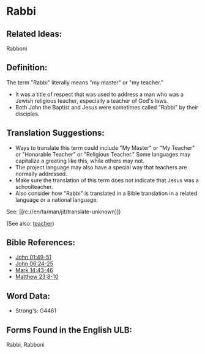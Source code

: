 # Rabbi


## Related Ideas:

Rabboni

## Definition:

The term "Rabbi" literally means "my master" or "my teacher."

* It was a title of respect that was used to address a man who was a Jewish religious teacher, especially a teacher of God's laws.
* Both John the Baptist and Jesus were sometimes called "Rabbi" by their disciples.

## Translation Suggestions:

* Ways to translate this term could include "My Master" or "My Teacher" or "Honorable Teacher" or "Religious Teacher." Some languages may capitalize a greeting like this, while others may not.
* The project language may also have a special way that teachers are normally addressed.
* Make sure the translation of this term does not indicate that Jesus was a schoolteacher.
* Also consider how "Rabbi" is translated in a Bible translation in a related language or a national language.

See: [[rc://en/ta/man/jit/translate-unknown]])

(See also: [teacher](../other/teacher.md))

## Bible References:

* [John 01:49-51](rc://en/tn/help/jhn/01/49)
* [John 06:24-25](rc://en/tn/help/jhn/06/24)
* [Mark 14:43-46](rc://en/tn/help/mrk/14/43)
* [Matthew 23:8-10](rc://en/tn/help/mat/23/08)

## Word Data:

* Strong's: G4461

## Forms Found in the English ULB:

Rabbi, Rabboni


